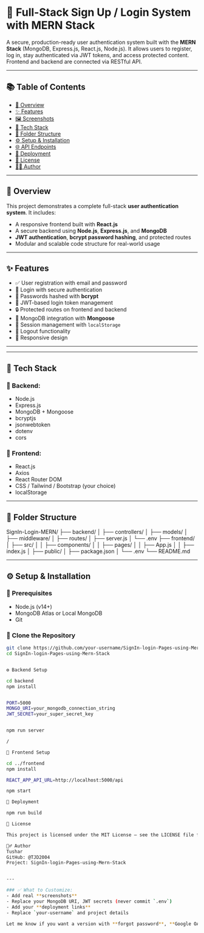 # 🔐 Full-Stack Sign Up / Login System with MERN Stack

A secure, production-ready user authentication system built with the **MERN Stack** (MongoDB, Express.js, React.js, Node.js). It allows users to register, log in, stay authenticated via JWT tokens, and access protected content. Frontend and backend are connected via RESTful API.

---

## 📚 Table of Contents

- [📄 Overview](#-overview)
- [✨ Features](#-features)
- [🖼️ Screenshots](#️-screenshots)
- [🧱 Tech Stack](#-tech-stack)
- [📂 Folder Structure](#-folder-structure)
- [⚙️ Setup & Installation](#️-setup--installation)
- [🌐 API Endpoints](#-api-endpoints)
- [🚀 Deployment](#-deployment)
- [📜 License](#-license)
- [🙋‍♂️ Author](#-author)

---

## 📄 Overview

This project demonstrates a complete full-stack **user authentication system**. It includes:

- A responsive frontend built with **React.js**
- A secure backend using **Node.js**, **Express.js**, and **MongoDB**
- **JWT authentication**, **bcrypt password hashing**, and protected routes
- Modular and scalable code structure for real-world usage

---

## ✨ Features

- ✅ User registration with email and password
- 🔐 Login with secure authentication
- 🔄 Passwords hashed with **bcrypt**
- 🪪 JWT-based login token management
- 🔒 Protected routes on frontend and backend
- 💾 MongoDB integration with **Mongoose**
- 🧠 Session management with `localStorage`
- 🔁 Logout functionality
- 📱 Responsive design

---


---

## 🧱 Tech Stack

### 🔧 Backend:
- Node.js
- Express.js
- MongoDB + Mongoose
- bcryptjs
- jsonwebtoken
- dotenv
- cors

### 🎨 Frontend:
- React.js
- Axios
- React Router DOM
- CSS / Tailwind / Bootstrap (your choice)
- localStorage

---

## 📂 Folder Structure


SignIn-Login-MERN/
├── backend/
│ ├── controllers/
│ ├── models/
│ ├── middleware/
│ ├── routes/
│ ├── server.js
│ └── .env
├── frontend/
│ ├── src/
│ │ ├── components/
│ │ ├── pages/
│ │ ├── App.js
│ │ ├── index.js
│ ├── public/
│ ├── package.json
│ └── .env
└── README.md


---

## ⚙️ Setup & Installation

### 🧩 Prerequisites
- Node.js (v14+)
- MongoDB Atlas or Local MongoDB
- Git

### 🔄 Clone the Repository

```bash
git clone https://github.com/your-username/SignIn-login-Pages-using-Mern-Stack.git
cd SignIn-login-Pages-using-Mern-Stack


⚙️ Backend Setup

cd backend
npm install


PORT=5000
MONGO_URI=your_mongodb_connection_string
JWT_SECRET=your_super_secret_key


npm run server

/

🎨 Frontend Setup

cd ../frontend
npm install

REACT_APP_API_URL=http://localhost:5000/api

npm start

🚀 Deployment

npm run build

📜 License

This project is licensed under the MIT License — see the LICENSE file for details.

🙋‍♂️ Author
Tushar
GitHub: @TJD2004
Project: SignIn-login-Pages-using-Mern-Stack


---

### ✅ What to Customize:
- Add real **screenshots**
- Replace your MongoDB URI, JWT secrets (never commit `.env`)
- Add your **deployment links**
- Replace `your-username` and project details

Let me know if you want a version with **forgot password**, **Google OAuth**, or **email verification**!
